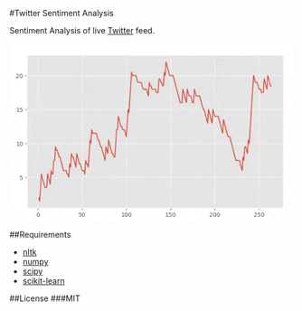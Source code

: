 #Twitter Sentiment Analysis

Sentiment Analysis of live [Twitter](https://twitter.com) feed.

![demo](gif\TwitterSentimentAnalysis.gif)

##Requirements

* [nltk](htps://nltk.org)
* [numpy](https://numpy.org)
* [scipy](https://scipy.org)
* [scikit-learn](https://scikit-learn.org)


##License
###MIT
